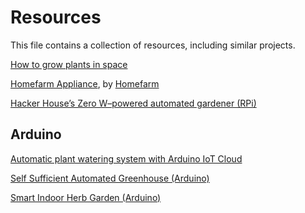 # Resources

This file contains a collection of resources, including similar projects.

[How to grow plants in space](https://www.nasa.gov/mediacast/how-to-grow-plants-in-space/)

[Homefarm Appliance](https://www.myhomefarm.io/product/appliance/), by [Homefarm](https://www.myhomefarm.io/)

[Hacker House’s Zero W–powered automated gardener (RPi)](https://www.raspberrypi.com/news/hacker-house-automated-gardener/)

## Arduino

[Automatic plant watering system with Arduino IoT Cloud](https://www.makerguides.com/automatic-plant-watering-system-with-arduino-iot-cloud/)

[Self Sufficient Automated Greenhouse (Arduino)](https://create.arduino.cc/projecthub/SpyGuy/self-sufficient-automated-greenhouse-51dc4a)

[Smart Indoor Herb Garden (Arduino)](https://www.instructables.com/Smart-Indoor-Herb-Garden/)
